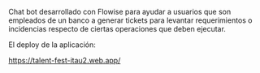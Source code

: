 Chat bot desarrollado con Flowise para ayudar a usuarios que son empleados
de un banco a generar tickets para levantar requerimientos o incidencias
respecto de ciertas operaciones que deben ejecutar.

El deploy de la aplicación:

https://talent-fest-itau2.web.app/
